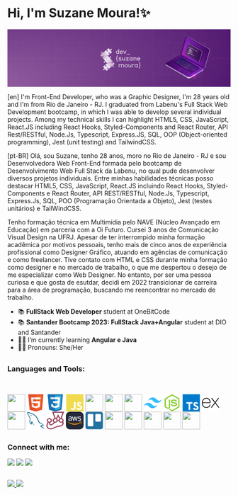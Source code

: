 # Hi, I'm Suzane Moura!✨

<p align="center">
<img align="center" src="https://github.com/suuzanemoura/suuzanemoura/blob/main/BannerLinkedin_DevSuMoura.png">
</p>

[en] I'm Front-End Developer, who was a Graphic Designer, I'm 28 years old and I'm from Rio de Janeiro - RJ. I graduated from Labenu's Full Stack Web Development bootcamp, in which I was able to develop several individual projects. Among my technical skills I can highlight HTML5, CSS, JavaScript, React.JS including React Hooks, Styled-Components and React Router, API Rest/RESTful, Node.Js, Typescript, Express.JS, SQL, OOP (Object-oriented programming), Jest (unit testing) and TailwindCSS.

[pt-BR] Olá, sou Suzane, tenho 28 anos, moro no Rio de Janeiro - RJ e sou Desenvolvedora Web Front-End formada pelo bootcamp de Desenvolvimento Web Full Stack da Labenu, no qual pude desenvolver diversos projetos individuais. Entre minhas habilidades técnicas posso destacar HTML5, CSS, JavaScript, React.JS incluindo React Hooks, Styled-Components e React Router, API REST/RESTful, Node.Js, Typescript, Express.Js, SQL, POO (Programação Orientada a Objeto), Jest (testes unitários) e TailWindCSS.

Tenho formação técnica em Multimídia pelo NAVE (Núcleo Avançado em Educação) em parceria com a Oi Futuro. Cursei 3 anos de Comunicação Visual Design na UFRJ. Apesar de ter interrompido minha formação acadêmica por motivos pessoais, tenho  mais de cinco anos de experiência profissional como Designer Gráfico, atuando  em agências de comunicação e como freelancer. Tive contato com HTML e CSS durante minha formação como designer e no mercado de trabalho, o que me despertou o desejo de me especializar como Web Designer. No entanto, por ser uma pessoa curiosa e que gosta de esutdar, decidi em 2022 transicionar de carreira para a área de programação, buscando me reencontrar no mercado de trabalho.

- 📚 **FullStack Web Developer** student at OneBitCode
- 📚 **Santander Bootcamp 2023: FullStack Java+Angular** student at DIO and Santander
- 👩‍💻 I’m currently learning **Angular e Java**
- 💁‍♀️ Pronouns: She/Her

##

### Languages and Tools:
<div style="display: inline_block"><br>

<a href="https://git-scm.com/" target="_blank"><img align="center" height="40" width="40" src="https://cdn.jsdelivr.net/gh/devicons/devicon/icons/git/git-original.svg" /></a>
<a href="https://www.w3.org/html/" target="_blank"><img align="center" height="40" width="40" src="https://raw.githubusercontent.com/devicons/devicon/master/icons/html5/html5-original.svg"></a>
<a href="https://developer.mozilla.org/pt-BR/docs/Web/CSS" target="_blank"><img align="center" height="40" width="40" src="https://raw.githubusercontent.com/devicons/devicon/master/icons/css3/css3-original.svg"></a>
<a href="https://developer.mozilla.org/en-US/docs/Web/JavaScript" target="_blank"><img align="center" height="40" width="40" src="https://raw.githubusercontent.com/devicons/devicon/master/icons/javascript/javascript-plain.svg"></a>
<a href="https://react.dev/" target="_blank"><img align="center" height="40" width="40" src="https://cdn.jsdelivr.net/gh/devicons/devicon/icons/react/react-original.svg"></a>
<a href="https://reactrouter.com/en/main" target="_blank"><img align="center" height="40" width="40" src="https://seekicon.com/free-icon-download/react-router_1.png"></a>
<a href="https://styled-components.com/" target="_blank"><img align="center" height="40" width="40" src="https://avatars.githubusercontent.com/u/20658825?s=200&v=4"></a>
<a href="https://tailwindcss.com/" target="_blank"><img align="center" height="40" width="40" src="https://raw.githubusercontent.com/devicons/devicon/1119b9f84c0290e0f0b38982099a2bd027a48bf1/icons/tailwindcss/tailwindcss-plain.svg"></a>
<a href="https://nodejs.org/en" target="_blank"><img align="center" height="40" width="40" src="https://raw.githubusercontent.com/devicons/devicon/1119b9f84c0290e0f0b38982099a2bd027a48bf1/icons/nodejs/nodejs-plain.svg"></a>
<a href="https://www.typescriptlang.org/" target="_blank"><img align="center" height="40" width="40" src="https://raw.githubusercontent.com/devicons/devicon/1119b9f84c0290e0f0b38982099a2bd027a48bf1/icons/typescript/typescript-plain.svg"></a>
<a href="https://expressjs.com/pt-br/" target="_blank"><img align="center" height="40" width="40" src="https://raw.githubusercontent.com/devicons/devicon/1119b9f84c0290e0f0b38982099a2bd027a48bf1/icons/express/express-original.svg"></a>
<a href="https://sqlite.org/index.html" target="_blank"><img align="center" height="40" width="40" src="https://upload.wikimedia.org/wikipedia/commons/thumb/9/97/Sqlite-square-icon.svg/1200px-Sqlite-square-icon.svg.png"></a>
<a href="https://www.mysql.com/" target="_blank"><img align="center" height="40" width="40" src="https://raw.githubusercontent.com/devicons/devicon/1119b9f84c0290e0f0b38982099a2bd027a48bf1/icons/mysql/mysql-original.svg"></a>
<a href="https://jestjs.io/pt-BR/" target="_blank"><img align="center" height="40" width="40" src="https://raw.githubusercontent.com/devicons/devicon/1119b9f84c0290e0f0b38982099a2bd027a48bf1/icons/jest/jest-plain.svg"></a>
<a href="https://aws.amazon.com/pt/free/" target="_blank"><img align="center" height="40" width="40" src="https://raw.githubusercontent.com/tandpfun/skill-icons/main/icons/AWS-Dark.svg"></a>
<a href="https://trello.com/" target="_blank"><img align="center" height="40" width="40" src="https://raw.githubusercontent.com/devicons/devicon/1119b9f84c0290e0f0b38982099a2bd027a48bf1/icons/trello/trello-plain.svg"></a>
<a href="https://www.adobe.com/br/products/illustrator/campaign/pricing.html" target="_blank"><img align="center" height="40" width="40" src="https://logodownload.org/wp-content/uploads/2017/04/adobe-Illustrator-logo-1-1.png"></a>
<a href="https://www.adobe.com/br/products/photoshop/landpa.html" target="_blank"><img align="center" height="40" width="40" src="https://logodownload.org/wp-content/uploads/2019/10/adobe-photoshop-logo-2048x1997.png"></a>
<a href="https://www.adobe.com/br/products/indesign.html" target="_blank"><img align="center" height="40" width="40" src="https://www.imagensempng.com.br/wp-content/uploads/2020/12/in-design.png"></a>
<a href="https://www.adobe.com/br/products/premiere.html" target="_blank"><img align="center" height="40" width="40" src="https://logodownload.org/wp-content/uploads/2019/10/adobe-premiere-pro-logo-1-1.png"></a>
<a href="https://www.adobe.com/br/products/aftereffects.html" target="_blank"><img align="center" height="40" width="40" src="https://logodownload.org/wp-content/uploads/2017/04/adobe-after-effects-logo-8-2048x1997.png"></a>

</div>

##

### Connect with me:
<div>
  <a href = "mailto:suuzanemoura@gmail.com"><img src="https://img.shields.io/badge/-Gmail-%23333?style=for-the-badge&logo=gmail&logoColor=white" target="_blank"></a>
  <a href="https://www.linkedin.com/in/suuzanemoura" target="_blank"><img src="https://img.shields.io/badge/-LinkedIn-%230077B5?style=for-the-badge&logo=linkedin&logoColor=white" target="_blank"></a>
  <a href="https://www.behance.net/suzanemoura" target="_blank"><img src="https://img.shields.io/badge/-Behance-blue?style=for-the-badge&logo=behance&logoColor=white" /></a>
          
 </div>





## 

<a href="https://github.com/suuzanemoura">
<img height="150em" src="https://github-readme-stats.vercel.app/api?username=suuzanemoura&show_icons=true&theme=jolly&include_all_commits=true&count_private=true"/>
<img height="150em" src="https://github-readme-stats.vercel.app/api/top-langs/?username=suuzanemoura&layout=compact&langs_count=7&theme=jolly"/>

